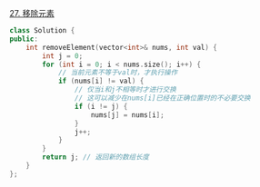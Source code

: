 

[27. 移除元素](https://leetcode.cn/problems/remove-element/description/)


```c++
class Solution {
public:
    int removeElement(vector<int>& nums, int val) {
        int j = 0;
        for (int i = 0; i < nums.size(); i++) {
            // 当前元素不等于val时，才执行操作
            if (nums[i] != val) {
                // 仅当i和j不相等时才进行交换
                // 这可以减少在nums[i]已经在正确位置时的不必要交换
                if (i != j) {
                    nums[j] = nums[i];
                }
                j++;
            }
        }
        return j; // 返回新的数组长度
    }
};
```